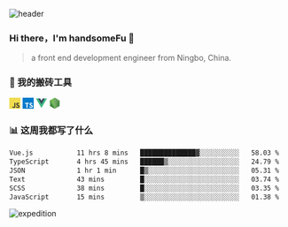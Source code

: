 ![header](https://raw.githubusercontent.com/fzq1998/fzq1998/master/header.png)

### Hi there，I'm handsomeFu 👋

> a front end development engineer from Ningbo, China.

### 🔧 我的搬砖工具
<code><img height="20" src="https://raw.githubusercontent.com/github/explore/80688e429a7d4ef2fca1e82350fe8e3517d3494d/topics/javascript/javascript.png" alt="javascript"></code>
<code><img height="20" src="https://raw.githubusercontent.com/github/explore/80688e429a7d4ef2fca1e82350fe8e3517d3494d/topics/typescript/typescript.png" alt="typescript"></code>
<code><img height="20" src="https://raw.githubusercontent.com/github/explore/80688e429a7d4ef2fca1e82350fe8e3517d3494d/topics/vue/vue.png" alt="vue"></code>
<code><img height="20" src="https://raw.githubusercontent.com/github/explore/80688e429a7d4ef2fca1e82350fe8e3517d3494d/topics/nodejs/nodejs.png" alt="nodejs"></code>



### 📊 这周我都写了什么
<!--START_SECTION:waka-->

```text
Vue.js           11 hrs 8 mins   ██████████████▓░░░░░░░░░░   58.03 %
TypeScript       4 hrs 45 mins   ██████▒░░░░░░░░░░░░░░░░░░   24.79 %
JSON             1 hr 1 min      █▒░░░░░░░░░░░░░░░░░░░░░░░   05.31 %
Text             43 mins         █░░░░░░░░░░░░░░░░░░░░░░░░   03.74 %
SCSS             38 mins         █░░░░░░░░░░░░░░░░░░░░░░░░   03.35 %
JavaScript       15 mins         ▒░░░░░░░░░░░░░░░░░░░░░░░░   01.38 %
```

<!--END_SECTION:waka-->


![expedition](https://raw.githubusercontent.com/fzq1998/fzq1998/master/expedition.gif)

